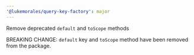 ```yaml
---
'@lukemorales/query-key-factory': major
---
```


Remove deprecated `default` and `toScope` methods

BREAKING CHANGE: `default` key and `toScope` method have been removed from the package.
